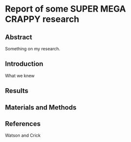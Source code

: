 # Report of some SUPER MEGA CRAPPY research 

## Abstract
Something on my research.

## Introduction
What we knew

## Results

## Materials and Methods 
## References 

Watson and Crick 
